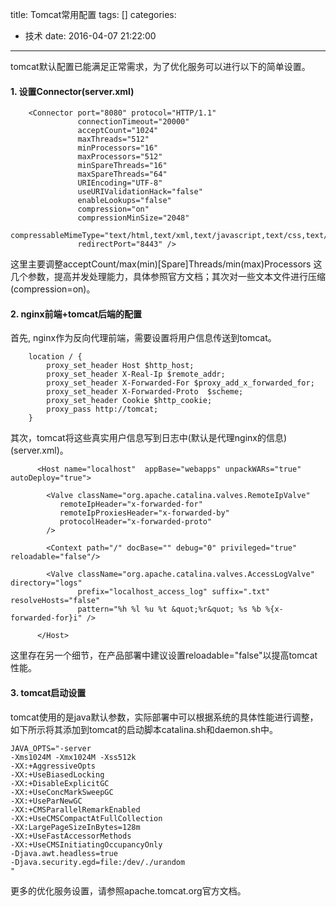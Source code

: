 title: Tomcat常用配置
tags: []
categories:
  - 技术
date: 2016-04-07 21:22:00
---
tomcat默认配置已能满足正常需求，为了优化服务可以进行以下的简单设置。

#### 1. 设置Connector(server.xml) 

```
    <Connector port="8080" protocol="HTTP/1.1"
               connectionTimeout="20000"
               acceptCount="1024"
               maxThreads="512"
               minProcessors="16" 
               maxProcessors="512"
               minSpareThreads="16" 
               maxSpareThreads="64"
               URIEncoding="UTF-8"
               useURIValidationHack="false"
               enableLookups="false"
               compression="on"
               compressionMinSize="2048" 
               compressableMimeType="text/html,text/xml,text/javascript,text/css,text/plain"
               redirectPort="8443" />

```
这里主要调整acceptCount/max(min)[Spare]Threads/min(max)Processors
这几个参数，提高并发处理能力，具体参照官方文档；其次对一些文本文件进行压缩(compression=on)。


#### 2. nginx前端+tomcat后端的配置  

首先, nginx作为反向代理前端，需要设置将用户信息传送到tomcat。
```
    location / {
        proxy_set_header Host $http_host;
        proxy_set_header X-Real-Ip $remote_addr;
        proxy_set_header X-Forwarded-For $proxy_add_x_forwarded_for;
        proxy_set_header X-Forwarded-Proto  $scheme;
        proxy_set_header Cookie $http_cookie;
        proxy_pass http://tomcat;
    }
```

其次，tomcat将这些真实用户信息写到日志中(默认是代理nginx的信息)(server.xml)。
```
      <Host name="localhost"  appBase="webapps" unpackWARs="true" autoDeploy="true">
      
        <Valve className="org.apache.catalina.valves.RemoteIpValve"
           remoteIpHeader="x-forwarded-for"
           remoteIpProxiesHeader="x-forwarded-by"
           protocolHeader="x-forwarded-proto"
        />

        <Context path="/" docBase="" debug="0" privileged="true" reloadable="false"/>

        <Valve className="org.apache.catalina.valves.AccessLogValve" directory="logs"
               prefix="localhost_access_log" suffix=".txt" resolveHosts="false"
               pattern="%h %l %u %t &quot;%r&quot; %s %b %{x-forwarded-for}i" />

      </Host>
```
这里存在另一个细节，在产品部署中建议设置reloadable="false"以提高tomcat性能。

#### 3. tomcat启动设置
tomcat使用的是java默认参数，实际部署中可以根据系统的具体性能进行调整，如下所示将其添加到tomcat的启动脚本catalina.sh和daemon.sh中。
```
JAVA_OPTS="-server
-Xms1024M -Xmx1024M -Xss512k
-XX:+AggressiveOpts
-XX:+UseBiasedLocking
-XX:+DisableExplicitGC
-XX:+UseConcMarkSweepGC
-XX:+UseParNewGC
-XX:+CMSParallelRemarkEnabled
-XX:+UseCMSCompactAtFullCollection
-XX:LargePageSizeInBytes=128m
-XX:+UseFastAccessorMethods
-XX:+UseCMSInitiatingOccupancyOnly
-Djava.awt.headless=true
-Djava.security.egd=file:/dev/./urandom
"
```

更多的优化服务设置，请参照apache.tomcat.org官方文档。